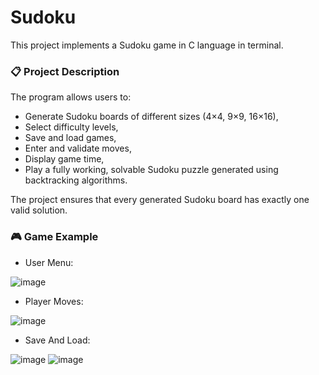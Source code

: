 # Sudoku

This project implements a Sudoku game in C language in terminal.

### 📋 Project Description
The program allows users to:
- Generate Sudoku boards of different sizes (4×4, 9×9, 16×16),
- Select difficulty levels,
- Save and load games,
- Enter and validate moves,
- Display game time,
- Play a fully working, solvable Sudoku puzzle generated using backtracking algorithms.

The project ensures that every generated Sudoku board has exactly one valid solution.

### 🎮 Game Example
- User Menu:

![image](https://github.com/user-attachments/assets/8b5da949-7099-4698-a241-b8f47ec048ab)

- Player Moves:

![image](https://github.com/user-attachments/assets/f57a997f-6562-4beb-ba5d-0f3eced91b03)

- Save And Load:

![image](https://github.com/user-attachments/assets/fc86e36c-aa8f-4edb-9339-75037bbcf97e)
![image](https://github.com/user-attachments/assets/4a0b92d6-835d-4478-ae94-1f4f256eefda)
